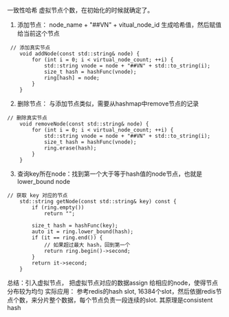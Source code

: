 
一致性哈希
虚拟节点个数，在初始化的时候就确定了。
1. 添加节点： node_name + "##VN" + vitual_node_id 生成哈希值，然后赋值给当前这个节点
```
 // 添加真实节点
    void addNode(const std::string& node) {
        for (int i = 0; i < virtual_node_count; ++i) {
            std::string vnode = node + "##VN" + std::to_string(i);
            size_t hash = hashFunc(vnode);
            ring[hash] = node;
        }
    }
```

2. 删除节点： 与添加节点类似，需要从hashmap中remove节点的记录
```
// 删除真实节点
    void removeNode(const std::string& node) {
        for (int i = 0; i < virtual_node_count; ++i) {
            std::string vnode = node + "##VN" + std::to_string(i);
            size_t hash = hashFunc(vnode);
            ring.erase(hash);
        }
    }
```

3. 查询key所在node：找到第一个大于等于hash值的node节点，也就是lower_bound node
```
// 获取 key 对应的节点
    std::string getNode(const std::string& key) const {
        if (ring.empty())
            return "";

        size_t hash = hashFunc(key);
        auto it = ring.lower_bound(hash);
        if (it == ring.end()) {
            // 如果超过最大 hash，回到第一个
            return ring.begin()->second;
        }
        return it->second;
    }
```

总结：引入虚拟节点， 把虚拟节点对应的数据assign 给相应的node，使得节点分布较为均匀
实际应用： 参考redis的hash slot, 16384个slot，然后依据redis节点个数，来分片整个数据，每个节点负责一段连续的slot. 其原理是consistent hash